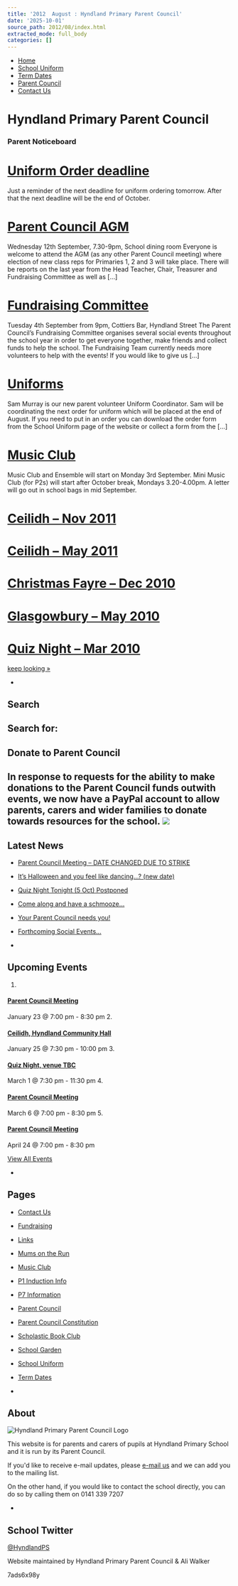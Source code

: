 ```yaml
---
title: '2012  August : Hyndland Primary Parent Council'
date: '2025-10-01'
source_path: 2012/08/index.html
extracted_mode: full_body
categories: []
---
```

- [Home](http://www.hyndlandprimaryparentcouncil.org)
- [School Uniform](school-uniform/)
- [Term Dates](term-dates/)
- [Parent Council](parent-council/)
- [Contact Us](contact-us/)

# Hyndland Primary Parent Council

### Parent Noticeboard

# [Uniform Order deadline](/news/uniform-order-deadline/)

Just a reminder of the next deadline for uniform ordering tomorrow. After that the next deadline will be the end of October.

# [Parent Council AGM](/news/parent-council-agm/)

Wednesday 12th September, 7.30-9pm, School dining room Everyone is welcome to attend the AGM (as any other Parent Council meeting) where election of new class reps for Primaries 1, 2 and 3 will take place. There will be reports on the last year from the Head Teacher, Chair, Treasurer and Fundraising Committee as well as […]

# [Fundraising Committee](/news/fundraising-committee/)

Tuesday 4th September from 9pm, Cottiers Bar, Hyndland Street The Parent Council’s Fundraising Committee organises several social events throughout the school year in order to get everyone together, make friends and collect funds to help the school. The Fundraising Team currently&nbsp;needs more volunteers to help with the events! If you would like to give us […]

# [Uniforms](/news/uniforms/)

Sam Murray is our new parent volunteer Uniform Coordinator. Sam will be coordinating the next order for uniform which will be placed at the end of August. If you need to put in an order you can download the order form from the School Uniform page of the website or collect a form from the […]

# [Music Club](/news/music-club/)

Music Club and Ensemble will start on Monday 3rd September. Mini Music Club (for P2s) will start after October break, Mondays 3.20-4.00pm. A letter will go out in school bags in mid September.

# [Ceilidh – Nov 2011](past-events/ceilidh-nov-2011/)

# [Ceilidh – May 2011](past-events/ceilidh-may-2011/)

# [Christmas Fayre – Dec 2010](past-events/christmas-fayre-dec-2010/)

# [Glasgowbury – May 2010](past-events/glasgowbury-may-2010/)

# [Quiz Night – Mar 2010](past-events/quiz-night-mar-2010/)

[keep looking »](2012/08/page/2/)

- 
## Search

Search for:
- 
## Donate to Parent Council

In response to requests for the ability to make donations to the Parent Council funds outwith events, we now have a PayPal account to allow parents, carers and wider families to donate towards resources for the school. [![](https://www.paypalobjects.com/en_US/i/btn/x-click-butcc-donate.gif)](https://www.paypal.com/cgi-bin/webscr?cmd=_s-xclick&hosted_button_id=BW7E8PDGXH45Y)
- 
## Latest News

- [Parent Council Meeting – DATE CHANGED DUE TO STRIKE](/news/parent-council-meeting-date-changed-due-to-strike/)
- [It’s Halloween and you feel like dancing…? (new date)](/news/its-halloween-and-you-feel-like-dancing-new-date/)
- [Quiz Night Tonight (5 Oct) Postponed](/news/quiz-night-tonight-5-oct-postponed/)
- [Come along and have a schmooze…](/news/come-along-and-have-a-schmooze/)
- [Your Parent Council needs you!](/news/your-parent-council-needs-you-10/)
- [Forthcoming Social Events…](/news/forthcoming-social-events/)

- 
## Upcoming Events

1. 
#### [Parent Council Meeting](event/parent-council-meeting-tbc-3/)

January 23 @ 7:00 pm - 8:30 pm
2. 
#### [Ceilidh, Hyndland Community Hall](event/ceilidh/)

January 25 @ 7:30 pm - 10:00 pm
3. 
#### [Quiz Night, venue TBC](event/quiz-night-venue-tbc/)

March 1 @ 7:30 pm - 11:30 pm
4. 
#### [Parent Council Meeting](event/parent-council-meeting-tbc-4/)

March 6 @ 7:00 pm - 8:30 pm
5. 
#### [Parent Council Meeting](event/parent-council-meeting-tbc-6/)

April 24 @ 7:00 pm - 8:30 pm

[View All Events](events/)

- 
## Pages

- [Contact Us](contact-us/)
- [Fundraising](fundraising/)
- [Links](links/)
- [Mums on the Run](mums-on-the-run/)
- [Music Club](music-club/)
- [P1 Induction Info](p1-induction-info/)
- [P7 Information](p7-information/)
- [Parent Council](parent-council/)
- [Parent Council Constitution](parent-council-constitution/)
- [Scholastic Book Club](scholastic-book-club/)
- [School Garden](school-garden/)
- [School Uniform](school-uniform/)
- [Term Dates](term-dates/)

- 
## About

 ![Hyndland Primary Parent Council Logo](/assets/images/2012/02/logo.gif)

This website is for parents and carers of pupils at Hyndland Primary School and it is run by its Parent Council.

If you'd like to receive e-mail updates, please [e-mail us](mailto:enquiries@hyndlandprimaryparentcouncil.org) and we can add you to the mailing list.

On the other hand, if you would like to contact the school directly, you can do so by calling them on 0141 339 7207

- 
## School Twitter
[@HyndlandPS](https://twitter.com/HyndlandPS)

Website maintained by Hyndland Primary Parent Council & Ali Walker

7ads6x98y
